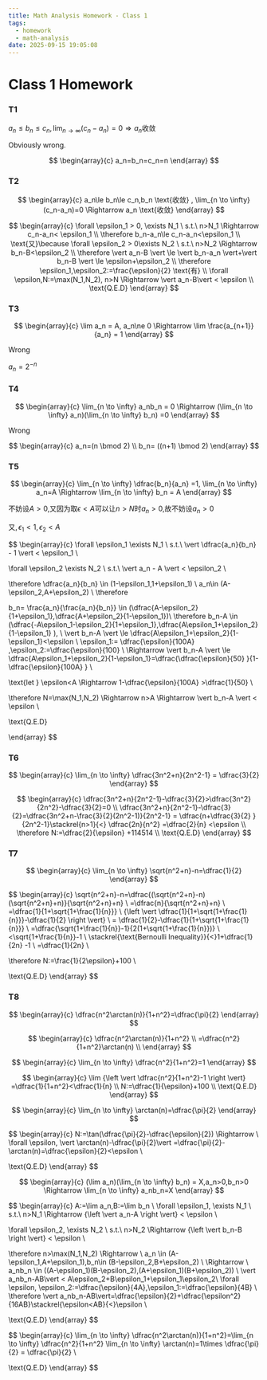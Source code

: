 ```yaml
---
title: Math Analysis Homework - Class 1
tags:
  - homework
  - math-analysis
date: 2025-09-15 19:05:08
---
```



# Class 1 Homework

### T1

<div class='cbox'>

$a_n\le b_n\le c_n, \lim_{n \to \infty} (c_n-a_n)=0  \Rightarrow a_n \text{收敛}$ 

</div>

<div class='pbox'>

Obviously wrong.

$$
\begin{array}{c}
a_n=b_n=c_n=n
\end{array}
$$

</div>


### T2

<div class='cbox'>

$$
\begin{array}{c}
a_n\le b_n\le c_n,b_n \text{收敛}  , \lim_{n \to \infty} (c_n-a_n)=0  \Rightarrow a_n \text{收敛} 
\end{array}
$$

</div>

<div class='pbox'>

$$
\begin{array}{c}
\forall \epsilon_1 > 0, \exists N_1 \ s.t.\ 
n>N_1  \Rightarrow c_n-a_n< \epsilon_1 \\
\therefore b_n-a_n\le c_n-a_n<\epsilon_1 \\
\text{又}\because \forall \epsilon_2 > 0\exists N_2 \ s.t.\ 
n>N_2  \Rightarrow b_n-B<\epsilon_2 \\
\therefore \vert a_n-B \vert \le \vert b_n-a_n \vert+\vert b_n-B \vert \le \epsilon+\epsilon_2 \\
\therefore \epsilon_1,\epsilon_2:=\frac{\epsilon}{2} 
\text{有} \\
\forall \epsilon,N:=\max(N_1,N_2), n>N  \Rightarrow  \vert a_n-B\vert < \epsilon \\
\text{Q.E.D}
\end{array}
$$

</div>

### T3

<div class='cbox'>

$$
\begin{array}{c}
\lim a_n = A, a_n\ne 0 \Rightarrow \lim \frac{a_{n+1}}{a_n} = 1 
\end{array}
$$

</div>

<div class='pbox'>

Wrong

$a_n=2^{-n}$

</div>

### T4

<div class='cbox'>

$$
\begin{array}{c}
\lim_{n \to \infty} a_nb_n = 0 \Rightarrow (\lim_{n \to \infty} a_n)(\lim_{n \to \infty} b_n) =0
\end{array}
$$

</div>

<div class='pbox'>

Wrong

$$
\begin{array}{c}
a_n=(n \bmod 2) \\
b_n= ((n+1) \bmod 2)
\end{array}
$$

</div>

### T5

<div class='cbox'>

$$
\begin{array}{c}
\lim_{n \to \infty} \dfrac{b_n}{a_n} =1, \lim_{n \to \infty} a_n=A  \Rightarrow \lim_{n \to \infty} b_n = A
\end{array}
$$

</div>

<div class='pbox'>

不妨设$A>0$,又因为取$\epsilon<A$可以让$n>N$时$a_n>0$,故不妨设$a_n>0$

又$,\epsilon_1<1,\epsilon_2<A$

$$
\begin{array}{c}
\forall \epsilon_1 \exists N_1 \ s.t.\ 
\vert \dfrac{a_n}{b_n} - 1 \vert < \epsilon_1 \\

\forall \epsilon_2 \exists N_2 \ s.t.\ 
\vert a_n - A \vert < \epsilon_2 
 \\

\therefore \dfrac{a_n}{b_n} \in (1-\epsilon_1,1+\epsilon_1) \\
a_n\in (A-\epsilon_2,A+\epsilon_2) \\
\therefore

b_n= \frac{a_n}{\frac{a_n}{b_n}} \in (\dfrac{A-\epsilon_2}{1+\epsilon_1},\dfrac{A+\epsilon_2}{1-\epsilon_1})\\
\therefore  b_n-A \in (\dfrac{-A\epsilon_1-\epsilon_2}{1+\epsilon_1},\dfrac{A\epsilon_1+\epsilon_2}{1-\epsilon_1} ), \\
\vert b_n-A \vert \le \dfrac{A\epsilon_1+\epsilon_2}{1-\epsilon_1}<\epsilon \\
\epsilon_1:= \dfrac{\epsilon}{100A} ,\epsilon_2:=\dfrac{\epsilon}{100} \\
\Rightarrow \vert b_n-A \vert \le \dfrac{A\epsilon_1+\epsilon_2}{1-\epsilon_1}=\dfrac{\dfrac{\epsilon}{50} }{1-\dfrac{\epsilon}{100A} }  \\

\text{let } \epsilon<A  \Rightarrow 1-\dfrac{\epsilon}{100A} >\dfrac{1}{50}  \\

\therefore N=\max(N_1,N_2) \Rightarrow n>A \Rightarrow \vert b_n-A \vert < \epsilon \\

\text{Q.E.D}

\end{array}
$$


</div>

### T6

<div class='cbox'>

$$
\begin{array}{c}
\lim_{n \to \infty} \dfrac{3n^2+n}{2n^2-1} = \dfrac{3}{2} 
\end{array}
$$

</div>

<div class='pbox'>

$$
\begin{array}{c}
\dfrac{3n^2+n}{2n^2-1}-\dfrac{3}{2}>\dfrac{3n^2}{2n^2}-\dfrac{3}{2}=0  \\
\dfrac{3n^2+n}{2n^2-1}-\dfrac{3}{2}=\dfrac{3n^2+n-\frac{3}{2}(2n^2-1)}{2n^2-1} = \dfrac{n+\dfrac{3}{2} }{2n^2-1}\stackrel{n>1}{<} \dfrac{2n}{n^2} =\dfrac{2}{n} <\epsilon \\
\therefore
N:=\dfrac{2}{\epsilon} +114514 \\
\text{Q.E.D}
\end{array}
$$

</div>


### T7

<div class='cbox'>

$$
\begin{array}{c}
\lim_{n \to \infty} \sqrt{n^2+n}-n=\dfrac{1}{2}
\end{array}
$$

</div>



<div class='pbox'>

$$
\begin{array}{c}
\sqrt{n^2+n}-n=\dfrac{(\sqrt{n^2+n}-n)(\sqrt{n^2+n}+n)}{\sqrt{n^2+n}+n} \\
=\dfrac{n}{\sqrt{n^2+n}+n} \\
=\dfrac{1}{1+\sqrt{1+\frac{1}{n}}} \\
{\left \vert \dfrac{1}{1+\sqrt{1+\frac{1}{n}}}-\dfrac{1}{2}  \right \vert}  \\
= \dfrac{1}{2}-\dfrac{1}{1+\sqrt{1+\frac{1}{n}}} \\
=\dfrac{\sqrt{1+\frac{1}{n}}-1}{2(1+\sqrt{1+\frac{1}{n}})} \\
<\sqrt{1+\frac{1}{n}}-1 \\
\stackrel{\text{Bernoulli Inequality}}{<}1+\dfrac{1}{2n} -1 \\
=\dfrac{1}{2n} \\

\therefore N:=\frac{1}{2\epsilon}+100 \\

\text{Q.E.D}
\end{array}
$$

</div>

### T8

<div class='cbox'>

$$
\begin{array}{c}
\dfrac{n^2\arctan(n)}{1+n^2}=\dfrac{\pi}{2}
\end{array}
$$

</div>

<div class='pbox'>

$$
\begin{array}{c}
\dfrac{n^2\arctan(n)}{1+n^2} \\
=\dfrac{n^2}{1+n^2}\arctan(n) \\
\end{array}
$$

<div class='cbox'>

$$
\begin{array}{c}
\lim_{n \to \infty} \dfrac{n^2}{1+n^2}=1
\end{array}
$$

</div>

<div class='pbox'>

$$
\begin{array}{c}
\lim {\left \vert \dfrac{n^2}{1+n^2}-1 \right \vert} =\dfrac{1}{1+n^2}<\dfrac{1}{n} \\
N:=\dfrac{1}{\epsilon}+100 \\
\text{Q.E.D}
\end{array}
$$

</div>

<div class='cbox'>

$$
\begin{array}{c}
\lim_{n \to \infty} \arctan(n)=\dfrac{\pi}{2} 
\end{array}
$$

</div>

<div class='pbox'>

$$
\begin{array}{c}
N:=\tan(\dfrac{\pi}{2}-\dfrac{\epsilon}{2})
 \Rightarrow  \\
\forall \epsilon, \vert \arctan(n)-\dfrac{\pi}{2}\vert =\dfrac{\pi}{2}-\arctan(n)=\dfrac{\epsilon}{2}<\epsilon \\

\text{Q.E.D}
\end{array}
$$

</div>

<div class='cbox'>

$$
\begin{array}{c}
(\lim a_n)(\lim_{n \to \infty} b_n) = X,a_n>0,b_n>0  \Rightarrow  \lim_{n \to \infty} a_nb_n=X
\end{array}
$$

</div>

<div class='pbox'>

$$
\begin{array}{c}
A:=\lim a_n,B:=\lim b_n \\
\forall \epsilon_1, \exists N_1 \ s.t.\ 
n>N_1  \Rightarrow  {\left \vert a_n-A \right \vert} < \epsilon \\

\forall \epsilon_2, \exists N_2 \ s.t.\ 
n>N_2  \Rightarrow  {\left \vert b_n-B \right \vert} < \epsilon \\

\therefore n>\max(N_1,N_2)  \Rightarrow \\
  a_n \in (A-\epsilon_1,A+\epsilon_1),b_n\in (B-\epsilon_2,B+\epsilon_2) \\
\Rightarrow  \\
a_nb_n \in ((A-\epsilon_1)(B-\epsilon_2),(A+\epsilon_1)(B+\epsilon_2)) \\
\vert a_nb_n-AB\vert < A\epsilon_2+B\epsilon_1+\epsilon_1\epsilon_2\\
\forall \epsilon, \epsilon_2:=\dfrac{\epsilon}{4A},\epsilon_1:=\dfrac{\epsilon}{4B} \\
\therefore \vert a_nb_n-AB\vert=\dfrac{\epsilon}{2}+\dfrac{\epsilon^2}{16AB}\stackrel{\epsilon<AB}{<}\epsilon \\

\text{Q.E.D}
\end{array}
$$

</div>

$$
\begin{array}{c}
\lim_{n \to \infty} \dfrac{n^2\arctan(n)}{1+n^2}=\lim_{n \to \infty} \dfrac{n^2}{1+n^2} \lim_{n \to \infty} \arctan(n)=1\times \dfrac{\pi}{2} = \dfrac{\pi}{2} \\

\text{Q.E.D}
\end{array}
$$



</div>